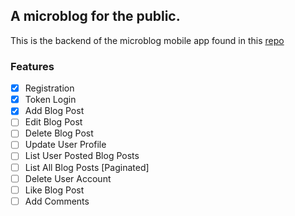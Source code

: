## A microblog for the public.

This is the backend of the microblog mobile app found in this [repo](https://github.com/abdellahrk/microblog-mobile-app)

### Features 
 - [x] Registration 
 - [x] Token Login 
 - [x] Add Blog Post
 - [ ] Edit Blog Post
 - [ ] Delete Blog Post
 - [ ] Update User Profile
 - [ ] List User Posted Blog Posts
 - [ ] List All Blog Posts [Paginated]
 - [ ] Delete User Account
 - [ ] Like Blog Post
 - [ ] Add Comments